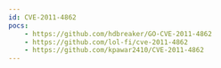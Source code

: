 ```yaml
---
id: CVE-2011-4862
pocs:
    - https://github.com/hdbreaker/GO-CVE-2011-4862
    - https://github.com/lol-fi/cve-2011-4862
    - https://github.com/kpawar2410/CVE-2011-4862
---
```

